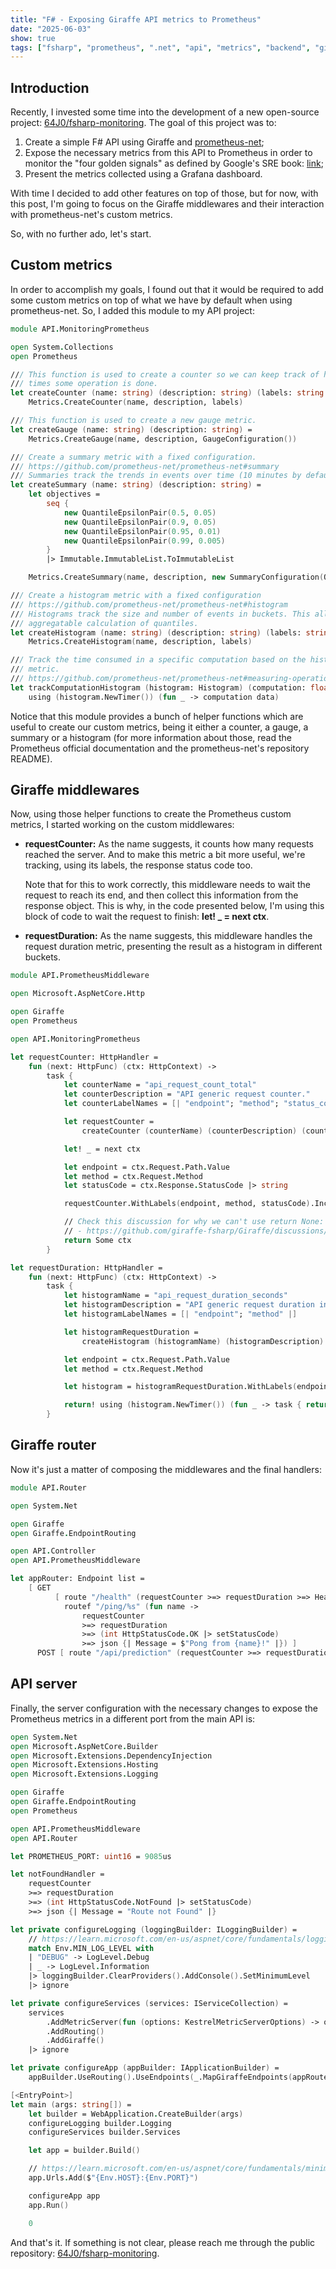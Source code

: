 ```yaml
---
title: "F# - Exposing Giraffe API metrics to Prometheus"
date: "2025-06-03"
show: true
tags: ["fsharp", "prometheus", ".net", "api", "metrics", "backend", "giraffe", "monitoring"]
---
```


## Introduction

Recently, I invested some time into the development of a new open-source project: [64J0/fsharp-monitoring](https://github.com/64J0/fsharp-monitoring). The goal of this project was to:

1.  Create a simple F# API using Giraffe and [prometheus-net](https://github.com/prometheus-net/prometheus-net);
2.  Expose the necessary metrics from this API to Prometheus in order to monitor the "four golden signals" as defined by Google's SRE book: [link](https://sre.google/sre-book/monitoring-distributed-systems/#xref_monitoring_golden-signals);
3.  Present the metrics collected using a Grafana dashboard.

With time I decided to add other features on top of those, but for now, with this post, I'm going to focus on the Giraffe middlewares and their interaction with prometheus-net's custom metrics.

So, with no further ado, let's start.

## Custom metrics

In order to accomplish my goals, I found out that it would be required to add some custom metrics on top of what we have by default when using prometheus-net. So, I added this module to my API project:

```fsharp
module API.MonitoringPrometheus

open System.Collections
open Prometheus

/// This function is used to create a counter so we can keep track of how many
/// times some operation is done.
let createCounter (name: string) (description: string) (labels: string array) =
    Metrics.CreateCounter(name, description, labels)

/// This function is used to create a new gauge metric.
let createGauge (name: string) (description: string) =
    Metrics.CreateGauge(name, description, GaugeConfiguration())

/// Create a summary metric with a fixed configuration.
/// https://github.com/prometheus-net/prometheus-net#summary
/// Summaries track the trends in events over time (10 minutes by default).
let createSummary (name: string) (description: string) =
    let objectives =
        seq {
            new QuantileEpsilonPair(0.5, 0.05)
            new QuantileEpsilonPair(0.9, 0.05)
            new QuantileEpsilonPair(0.95, 0.01)
            new QuantileEpsilonPair(0.99, 0.005)
        }
        |> Immutable.ImmutableList.ToImmutableList

    Metrics.CreateSummary(name, description, new SummaryConfiguration(Objectives = objectives))

/// Create a histogram metric with a fixed configuration
/// https://github.com/prometheus-net/prometheus-net#histogram
/// Histograms track the size and number of events in buckets. This allows for
/// aggregatable calculation of quantiles.
let createHistogram (name: string) (description: string) (labels: string array) =
    Metrics.CreateHistogram(name, description, labels)

/// Track the time consumed in a specific computation based on the histogram
/// metric.
/// https://github.com/prometheus-net/prometheus-net#measuring-operation-duration
let trackComputationHistogram (histogram: Histogram) (computation: float -> float) (data: float) =
    using (histogram.NewTimer()) (fun _ -> computation data)
```

Notice that this module provides a bunch of helper functions which are useful to create our custom metrics, being it either a counter, a gauge, a summary or a histogram (for more information about those, read the Prometheus official documentation and the prometheus-net's repository README).

## Giraffe middlewares

Now, using those helper functions to create the Prometheus custom metrics, I started working on the custom middlewares:

-   **requestCounter:** As the name suggests, it counts how many requests reached the server. And to make this metric a bit more useful, we're tracking, using its labels, the response status code too.

    Note that for this to work correctly, this middleware needs to wait the request to reach its end, and then collect this information from the response object. This is why, in the code presented below, I'm using this block of code to wait the request to finish: **let! \_ = next ctx**.

-   **requestDuration:** As the name suggests, this middleware handles the request duration metric, presenting the result as a histogram in different buckets.

```fsharp
module API.PrometheusMiddleware

open Microsoft.AspNetCore.Http

open Giraffe
open Prometheus

open API.MonitoringPrometheus

let requestCounter: HttpHandler =
    fun (next: HttpFunc) (ctx: HttpContext) ->
        task {
            let counterName = "api_request_count_total"
            let counterDescription = "API generic request counter."
            let counterLabelNames = [| "endpoint"; "method"; "status_code" |]

            let requestCounter =
                createCounter (counterName) (counterDescription) (counterLabelNames)

            let! _ = next ctx

            let endpoint = ctx.Request.Path.Value
            let method = ctx.Request.Method
            let statusCode = ctx.Response.StatusCode |> string

            requestCounter.WithLabels(endpoint, method, statusCode).Inc()

            // Check this discussion for why we can't use return None:
            // - https://github.com/giraffe-fsharp/Giraffe/discussions/659
            return Some ctx
        }

let requestDuration: HttpHandler =
    fun (next: HttpFunc) (ctx: HttpContext) ->
        task {
            let histogramName = "api_request_duration_seconds"
            let histogramDescription = "API generic request duration in seconds."
            let histogramLabelNames = [| "endpoint"; "method" |]

            let histogramRequestDuration =
                createHistogram (histogramName) (histogramDescription) (histogramLabelNames)

            let endpoint = ctx.Request.Path.Value
            let method = ctx.Request.Method

            let histogram = histogramRequestDuration.WithLabels(endpoint, method)

            return! using (histogram.NewTimer()) (fun _ -> task { return! next ctx })
        }

```

## Giraffe router

Now it's just a matter of composing the middlewares and the final handlers:

```fsharp
module API.Router

open System.Net

open Giraffe
open Giraffe.EndpointRouting

open API.Controller
open API.PrometheusMiddleware

let appRouter: Endpoint list =
    [ GET
          [ route "/health" (requestCounter >=> requestDuration >=> Health.index ())
            routef "/ping/%s" (fun name ->
                requestCounter
                >=> requestDuration
                >=> (int HttpStatusCode.OK |> setStatusCode)
                >=> json {| Message = $"Pong from {name}!" |}) ]
      POST [ route "/api/prediction" (requestCounter >=> requestDuration >=> Prediction.createController ()) ] ]
```

## API server

Finally, the server configuration with the necessary changes to expose the Prometheus metrics in a different port from the main API is:

```fsharp
open System.Net
open Microsoft.AspNetCore.Builder
open Microsoft.Extensions.DependencyInjection
open Microsoft.Extensions.Hosting
open Microsoft.Extensions.Logging

open Giraffe
open Giraffe.EndpointRouting
open Prometheus

open API.PrometheusMiddleware
open API.Router

let PROMETHEUS_PORT: uint16 = 9085us

let notFoundHandler =
    requestCounter
    >=> requestDuration
    >=> (int HttpStatusCode.NotFound |> setStatusCode)
    >=> json {| Message = "Route not Found" |}

let private configureLogging (loggingBuilder: ILoggingBuilder) =
    // https://learn.microsoft.com/en-us/aspnet/core/fundamentals/logging#logging-providers
    match Env.MIN_LOG_LEVEL with
    | "DEBUG" -> LogLevel.Debug
    | _ -> LogLevel.Information
    |> loggingBuilder.ClearProviders().AddConsole().SetMinimumLevel
    |> ignore

let private configureServices (services: IServiceCollection) =
    services
        .AddMetricServer(fun (options: KestrelMetricServerOptions) -> options.Port <- PROMETHEUS_PORT)
        .AddRouting()
        .AddGiraffe()
    |> ignore

let private configureApp (appBuilder: IApplicationBuilder) =
    appBuilder.UseRouting().UseEndpoints(_.MapGiraffeEndpoints(appRouter)).UseGiraffe(notFoundHandler)

[<EntryPoint>]
let main (args: string[]) =
    let builder = WebApplication.CreateBuilder(args)
    configureLogging builder.Logging
    configureServices builder.Services

    let app = builder.Build()

    // https://learn.microsoft.com/en-us/aspnet/core/fundamentals/minimal-apis/webapplication#working-with-ports
    app.Urls.Add($"{Env.HOST}:{Env.PORT}")

    configureApp app
    app.Run()

    0
```

And that's it. If something is not clear, please reach me through the public repository: [64J0/fsharp-monitoring](https://github.com/64J0/fsharp-monitoring).
